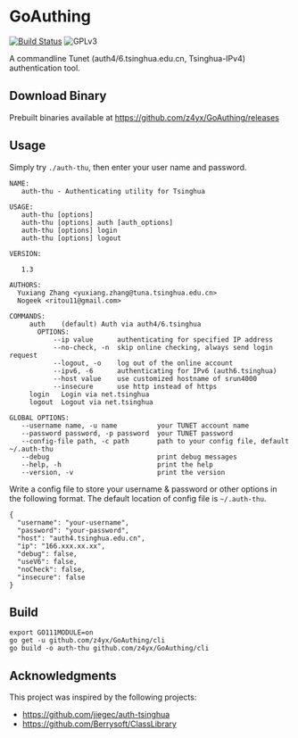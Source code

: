 # GoAuthing

[![Build Status](https://travis-ci.org/z4yx/GoAuthing.svg?branch=master)](https://travis-ci.org/z4yx/GoAuthing)
![GPLv3](https://img.shields.io/badge/license-GPLv3-blue.svg)

A commandline Tunet (auth4/6.tsinghua.edu.cn, Tsinghua-IPv4) authentication tool.

## Download Binary

Prebuilt binaries available at https://github.com/z4yx/GoAuthing/releases

## Usage

Simply try `./auth-thu`, then enter your user name and password.

```
NAME:
   auth-thu - Authenticating utility for Tsinghua

USAGE:
   auth-thu [options]
   auth-thu [options] auth [auth_options]
   auth-thu [options] login
   auth-thu [options] logout

VERSION:

   1.3

AUTHORS:
  Yuxiang Zhang <yuxiang.zhang@tuna.tsinghua.edu.cn>
  Nogeek <ritou11@gmail.com>

COMMANDS:
     auth    (default) Auth via auth4/6.tsinghua
       OPTIONS:
           --ip value      authenticating for specified IP address
           --no-check, -n  skip online checking, always send login request
           --logout, -o    log out of the online account
           --ipv6, -6      authenticating for IPv6 (auth6.tsinghua)
           --host value    use customized hostname of srun4000
           --insecure      use http instead of https
     login   Login via net.tsinghua
     logout  Logout via net.tsinghua

GLOBAL OPTIONS:
   --username name, -u name          your TUNET account name
   --password password, -p password  your TUNET password
   --config-file path, -c path       path to your config file, default ~/.auth-thu
   --debug                           print debug messages
   --help, -h                        print the help
   --version, -v                     print the version
```

Write a config file to store your username & password or other options in the following format.
The default location of config file is `~/.auth-thu`.

```
{
  "username": "your-username",
  "password": "your-password",
  "host": "auth4.tsinghua.edu.cn",
  "ip": "166.xxx.xx.xx",
  "debug": false,
  "useV6": false,
  "noCheck": false,
  "insecure": false
}
```

## Build

```
export GO111MODULE=on
go get -u github.com/z4yx/GoAuthing/cli
go build -o auth-thu github.com/z4yx/GoAuthing/cli
```

## Acknowledgments

This project was inspired by the following projects:

- https://github.com/jiegec/auth-tsinghua
- https://github.com/Berrysoft/ClassLibrary
